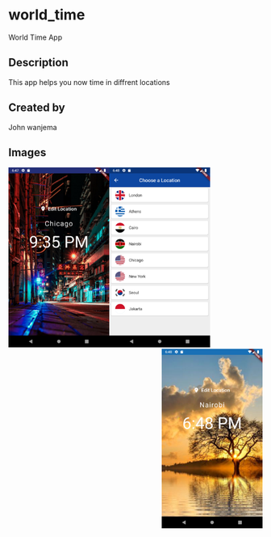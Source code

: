 # world_time

World Time App

## Description

This app helps you now time in diffrent locations

## Created by
John wanjema
## Images
<img src="/assests/Screenshot_1583077657.png" alt="drawing" width="200" align='left'/> 
<img src="/assests/Screenshot_1583077700.png" alt="drawing" width="200" align='centre'/> 
<img src="/assests/Screenshot_1583077727.png" alt="drawing" width="200" align='right'/> 





